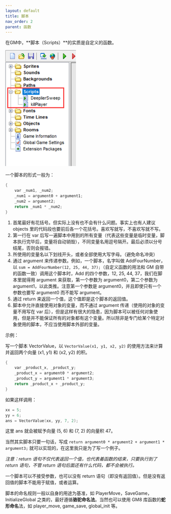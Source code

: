 ```yaml
---
layout: default
title: 脚本
nav_order: 2
parent: 函数
---
```


在GM中，**脚本（Scripts）**的实质是自定义的函数。

![Script](/assets/images/function/script.png)

一个脚本的形式一般为：

```c
{
    var _num1, _num2;
    _num1 = argument0 + argument1;
    _num2 = argument2;
    return _num1 * _num2;
}
```

1. 首尾最好有花括号。但实际上没有也不会有什么问题。事实上也有人建议 objects 里的代码段也要前后各一个花括号。喜欢写就写，不喜欢写就不写。
2. 第一行在 var 后写一遍脚本中用到的所有变量（代表这些变量是临时变量，脚本执行完毕后，变量将自动销毁），不同变量名用逗号隔开。最后必须以分号结尾，否则会报错。
3. 所使用的变量名以下划线开头，或者全部使用大写字母。（避免命名冲突）
4. 通过 argument 来传递参数。例如，一个脚本，名字叫做 AddFourNumber，以 `sum = AddFourNumber(12, 25, 44, 37);`（自定义函数的用法和 GM 自带的函数一致）调用这个脚本时，Add 的四个参数，12, 25, 44, 37，我们在脚本里就得用 argument 来获取，第一个参数为 argument0，第二个参数为 argument1，以此类推。注意第一个参数是 argument0，并且即使只有一个参数也要写 argument0 而不能写 argument。
5. 通过 return 来返回一个值，这个值即是这个脚本的返回值。
6. 脚本中允许直接使用对象的变量，而不通过 argument 传递（使用的对象的变量不用写在 var 后），但是这样有很大的隐患，因为脚本可以被任何对象使用，但是并不能保证所有的对象都有这个变量。所以除非是专门给某个特定对象使用的脚本，不应当使用脚本外部的变量。

示例：

写一个脚本 VectorValue，以 `VectorValue(x1, y1, x2, y2)` 的使用方法来计算并返回两个向量 (x1, y1) 和 (x2, y2) 的积。

```c
{
    var _product_x, _product_y;
    _product_x = argument0 * argument2;
    _product_y = argument1 * argument3;
    return _product_x + _product_y;
}
```

如果这样调用：

```c
xx = 5;
yy = 6;
ans = VectorValue(xx, yy, 7, 2);
```

这里 ans 就会被赋予向量 (5, 6) 和 (7, 2) 的向量积 47。

当然其实脚本只要一句话，写成 `return argument0 * argument2 + argument1 * argument3;` 就可以实现的，在这里我只是为了写一个例子。

*注意：return 语句不仅代表返回一个值，也代表着函数的结束，只要执行到了 return 语句，不管 return 语句后面还有什么代码，都不会被执行。*

一个脚本可以不接受参数，也可以没有 return 语句（即没有返回值）。但是没有返回值的脚本不能用于赋值，或者运算。

脚本的命名规则一般以自身的用途为基准，如 PlayerMove，SaveGame，InitializeGlobal 之类的，最好遵循**骆驼命名法**。当然也可以使用 GM8 库函数的**蛇形命名**法，如 player_move, game_save, global_init 等。

